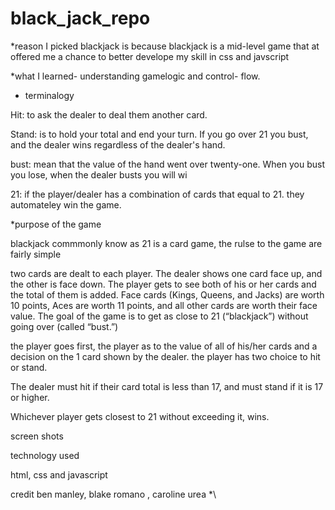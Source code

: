 # black_jack_repo
*reason I picked blackjack is because blackjack is a mid-level game that at offered me a chance to better develope my skill in css and javscript 

*what I learned- understanding gamelogic and control- flow. 


* terminalogy 
  
Hit: to ask the dealer to deal them another card. 

Stand: is to hold your total and end your turn. If you go over 21 you bust, and the dealer wins regardless of the dealer's hand. 

bust: mean that the value of the hand went over twenty-one. When you bust you lose, when the dealer busts you will wi

21: if the player/dealer has a combination of cards that equal to 21. they automateley win the game.


*purpose of the game 

  blackjack commmonly know as 21  is a card game,  the rulse to the game are fairly simple 

two cards are dealt to each player. The dealer shows one card face up, and the other is face down.  The player gets to see both of his or her cards and the total of them is added.  Face cards (Kings, Queens, and Jacks) are worth 10 points, Aces are worth 11 points, and all other cards are worth their face value.  The goal of the game is to get as close to 21 (“blackjack”) without going over (called “bust.”)

the player goes first, the player as to the value of all of his/her cards and a decision on the 1 card shown by the dealer. the player has two choice to hit or stand.

The dealer must hit if their card total is less than 17, and must stand if it is 17 or higher. 

Whichever player gets closest to 21 without exceeding it, wins.

screen shots 



technology used

html, css and javascript

credit 
ben manley, blake romano , caroline urea
*\